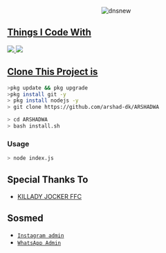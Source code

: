 <p align="center">
<img src="https://i.ibb.co/YdL4ww8/dnsnew.jpg" alt="dnsnew" border="0"></a>
</p>
<p align="center">
<a href=https://github.com/deathshifter29/wav2
</p>

  
## Things I Code With
<p>
    <img
        src= "https://img.shields.io/badge/node.js%20-%2343853D.svg?&style=for-the-badge&logo=node.js&logoColor=white" />
    <img
        src="https://img.shields.io/badge/node.js%20-%2343853D.svg?&style=for-the-badge&logo=node.js&logoColor=white" />



## Clone This Project is

```bash
>pkg update && pkg upgrade
>pkg install git -y
> pkg install nodejs -y
> git clone https://github.com/arshad-dk/ARSHADWA
```

```bash
> cd ARSHADWA
> bash install.sh
```

### Usage
```bash
> node index.js
```


## Special Thanks To
* [ KILLADY JOCKER FFC ](http://kckjoker.github.io) 

## Sosmed
* [`Instagram admin`](https://www.instagram.com/arshad_dk_?r=nametag)
* [`WhatsApp Admin`](http://wa.me/917559837855)
